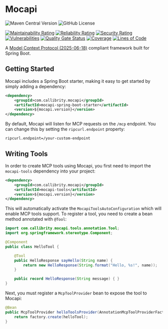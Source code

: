 # Mocapi

![Maven Central Version](https://img.shields.io/maven-central/v/com.callibrity.mocapi/mocapi-parent)
![GitHub License](https://img.shields.io/github/license/callibrity/mocapi)

[![Maintainability Rating](https://sonarcloud.io/api/project_badges/measure?project=callibrity_mocapi&metric=sqale_rating)](https://sonarcloud.io/summary/new_code?id=callibrity_mocapi)
[![Reliability Rating](https://sonarcloud.io/api/project_badges/measure?project=callibrity_mocapi&metric=reliability_rating)](https://sonarcloud.io/summary/new_code?id=callibrity_mocapi)
[![Security Rating](https://sonarcloud.io/api/project_badges/measure?project=callibrity_mocapi&metric=security_rating)](https://sonarcloud.io/summary/new_code?id=callibrity_mocapi)
[![Vulnerabilities](https://sonarcloud.io/api/project_badges/measure?project=callibrity_mocapi&metric=vulnerabilities)](https://sonarcloud.io/summary/new_code?id=callibrity_mocapi)
[![Quality Gate Status](https://sonarcloud.io/api/project_badges/measure?project=callibrity_mocapi&metric=alert_status)](https://sonarcloud.io/summary/new_code?id=callibrity_mocapi)
[![Coverage](https://sonarcloud.io/api/project_badges/measure?project=callibrity_mocapi&metric=coverage)](https://sonarcloud.io/summary/new_code?id=callibrity_mocapi)
[![Lines of Code](https://sonarcloud.io/api/project_badges/measure?project=callibrity_mocapi&metric=ncloc)](https://sonarcloud.io/summary/new_code?id=callibrity_mocapi)


A [Model Context Protocol (2025-06-18)](https://modelcontextprotocol.io/specification/2025-06-18) compliant framework built for Spring Boot.

## Getting Started

Mocapi includes a Spring Boot starter, making it easy to get started by simply adding a dependency:

```xml
<dependency>
    <groupId>com.callibrity.mocapi</groupId>
    <artifactId>mocapi-spring-boot-starter</artifactId>
    <version>${mocapi.version}</version>
</dependency>
```
By default, Mocapi will listen for MCP requests on the `/mcp` endpoint. You can change this by setting the `ripcurl.endpoint` property:

```properties
ripcurl.endpoint=/your-custom-endpoint
```

## Writing Tools

In order to create MCP tools using Mocapi, you first need to import the `mocapi-tools` dependency into your project:

```xml
<dependency>
    <groupId>com.callibrity.mocapi</groupId>
    <artifactId>mocapi-tools</artifactId>
    <version>${mocapi.version}</version>
</dependency>
```

This will automatically activate the `MocapiToolsAutoConfiguration` which will enable MCP tools support. To register a
tool, you need to create a bean method annotated with `@Tool`:

```java
import com.callibrity.mocapi.tools.annotation.Tool;
import org.springframework.stereotype.Component;

@Component
public class HelloTool {

    @Tool
    public HelloResponse sayHello(String name) {
        return new HelloResponse(String.format("Hello, %s!", name));
    }

    public record HelloResponse(String message) { }
}
```

Next, you must register a `McpToolProvider` bean to expose the tool to Mocapi:

```java
@Bean
public McpToolProvider helloToolsProvider(AnnotationMcpToolProviderFactory factory, HelloTool helloTool) {
    return factory.create(helloTool);
}
```